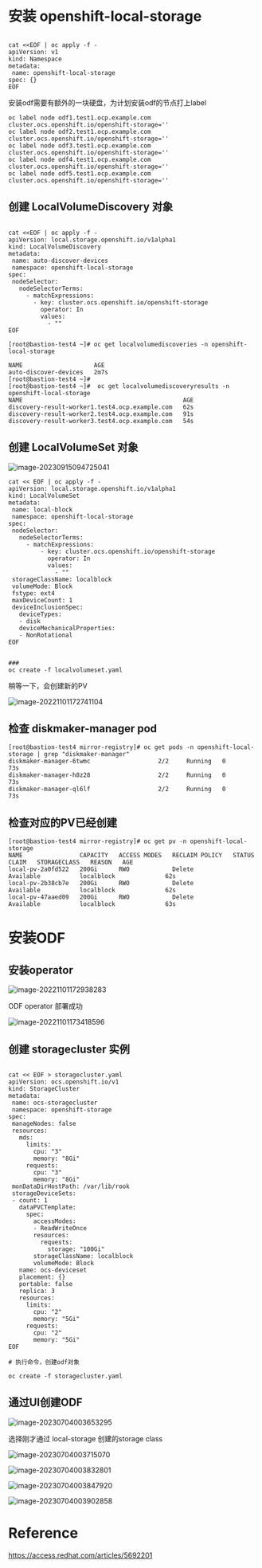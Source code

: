 # 安装 openshift-local-storage



```

cat <<EOF | oc apply -f -
apiVersion: v1
kind: Namespace
metadata:
 name: openshift-local-storage
spec: {}
EOF
```





安装odf需要有额外的一块硬盘，为计划安装odf的节点打上label

```
oc label node odf1.test1.ocp.example.com cluster.ocs.openshift.io/openshift-storage=''
oc label node odf2.test1.ocp.example.com cluster.ocs.openshift.io/openshift-storage=''
oc label node odf3.test1.ocp.example.com cluster.ocs.openshift.io/openshift-storage=''
oc label node odf4.test1.ocp.example.com cluster.ocs.openshift.io/openshift-storage=''
oc label node odf5.test1.ocp.example.com cluster.ocs.openshift.io/openshift-storage=''
```





## 创建 LocalVolumeDiscovery 对象



```

cat <<EOF | oc apply -f -
apiVersion: local.storage.openshift.io/v1alpha1
kind: LocalVolumeDiscovery
metadata:
 name: auto-discover-devices
 namespace: openshift-local-storage
spec:
 nodeSelector:
   nodeSelectorTerms:
     - matchExpressions:
       - key: cluster.ocs.openshift.io/openshift-storage
         operator: In
         values:
           - ""
EOF
```



```
[root@bastion-test4 ~]# oc get localvolumediscoveries -n openshift-local-storage

NAME                    AGE
auto-discover-devices   2m7s
[root@bastion-test4 ~]#
[root@bastion-test4 ~]#  oc get localvolumediscoveryresults -n openshift-local-storage
NAME                                             AGE
discovery-result-worker1.test4.ocp.example.com   62s
discovery-result-worker2.test4.ocp.example.com   91s
discovery-result-worker3.test4.ocp.example.com   54s
```







## 创建 LocalVolumeSet 对象



![image-20230915094725041](./odf-install.assets/image-20230915094725041.png)





```
cat << EOF | oc apply -f -
apiVersion: local.storage.openshift.io/v1alpha1
kind: LocalVolumeSet
metadata:
 name: local-block
 namespace: openshift-local-storage
spec:
 nodeSelector:
   nodeSelectorTerms:
     - matchExpressions:
         - key: cluster.ocs.openshift.io/openshift-storage
           operator: In
           values:
             - ""
 storageClassName: localblock
 volumeMode: Block
 fstype: ext4
 maxDeviceCount: 1
 deviceInclusionSpec:
   deviceTypes:
   - disk
   deviceMechanicalProperties:
   - NonRotational
EOF


### 
oc create -f localvolumeset.yaml
```

稍等一下，会创建新的PV 

![image-20221101172741104](./odf-install.assets/image-20221101172741104.png)



## 检查 diskmaker-manager pod

```
[root@bastion-test4 mirror-registry]# oc get pods -n openshift-local-storage | grep "diskmaker-manager"
diskmaker-manager-6twmc                   2/2     Running   0          73s
diskmaker-manager-h8z28                   2/2     Running   0          73s
diskmaker-manager-ql6lf                   2/2     Running   0          73s
```



## 检查对应的PV已经创建

```
[root@bastion-test4 mirror-registry]# oc get pv -n openshift-local-storage
NAME                CAPACITY   ACCESS MODES   RECLAIM POLICY   STATUS      CLAIM   STORAGECLASS   REASON   AGE
local-pv-2a0fd522   200Gi      RWO            Delete           Available           localblock              62s
local-pv-2b38cb7e   200Gi      RWO            Delete           Available           localblock              62s
local-pv-47aaed09   200Gi      RWO            Delete           Available           localblock              63s
```





#  安装ODF



## 安装operator



![image-20221101172938283](./odf-install.assets/image-20221101172938283.png)

ODF operator 部署成功

![image-20221101173418596](./odf-install.assets/image-20221101173418596.png)



##  创建 storagecluster 实例



```

cat << EOF > storagecluster.yaml
apiVersion: ocs.openshift.io/v1
kind: StorageCluster
metadata:
 name: ocs-storagecluster
 namespace: openshift-storage
spec:
 manageNodes: false
 resources:
   mds:
     limits:
       cpu: "3"
       memory: "8Gi"
     requests:
       cpu: "3"
       memory: "8Gi"
 monDataDirHostPath: /var/lib/rook
 storageDeviceSets:
 - count: 1  
   dataPVCTemplate:
     spec:
       accessModes:
       - ReadWriteOnce
       resources:
         requests:
           storage: "100Gi"  
       storageClassName: localblock
       volumeMode: Block
   name: ocs-deviceset
   placement: {}
   portable: false
   replica: 3
   resources:
     limits:
       cpu: "2"
       memory: "5Gi"
     requests:
       cpu: "2"
       memory: "5Gi"
EOF

# 执行命令，创建odf对象

oc create -f storagecluster.yaml

```



## 通过UI创建ODF



![image-20230704003653295](./odf-install.assets/image-20230704003653295.png)



选择刚才通过 local-storage 创建的storage class 

![image-20230704003715070](./odf-install.assets/image-20230704003715070.png)



![image-20230704003832801](./odf-install.assets/image-20230704003832801.png)





![image-20230704003847920](./odf-install.assets/image-20230704003847920.png)



![image-20230704003902858](./odf-install.assets/image-20230704003902858.png)









# Reference



https://access.redhat.com/articles/5692201



